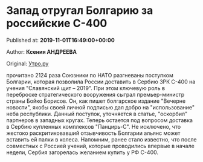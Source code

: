 
# Запад отругал Болгарию за российские С-400

Published at: **2019-11-01T16:49:00+00:00**

Author: **Ксения АНДРЕЕВА**

Original: [Утро.ру](https://utro.ru/army/2019/11/01/1423024.shtml)

прочитано 2124 раза
Союзники по НАТО разгневаны поступком Болгарии, которая позволила России доставить в Сербию ЗРК С-400 на учения "Славянский щит – 2019". При этом ключевую роль в переброске стратегического вооружения сыграл премьер-министр страны Бойко Борисов.
Он, как пишет болгарское издание "Вечерне новости", якобы своей личной подписью дал добро на "использование" неба республики. Данный поступок, уточняется в статье, "оскорбил" партнеров в западных кругах.
Теперь остается под вопросом доставка в Сербию купленных комплексов "Панцирь-С". Не исключено, что жестоко раскритиковавший отзывчивость Болгарии альянс может вставить ей палки в колеса.
Напомним, ранее стало известно, что после совместных с Россией учений, которые проводились впервые в начале недели, Сербия загорелась желанием купить у РФ С-400.
